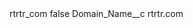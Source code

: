 <?xml version="1.0" encoding="UTF-8"?>
<CustomMetadata xmlns="http://soap.sforce.com/2006/04/metadata" xmlns:xsi="http://www.w3.org/2001/XMLSchema-instance" xmlns:xsd="http://www.w3.org/2001/XMLSchema">
    <label>rtrtr_com</label>
    <protected>false</protected>
    <values>
        <field>Domain_Name__c</field>
        <value xsi:type="xsd:string">rtrtr.com</value>
    </values>
</CustomMetadata>

